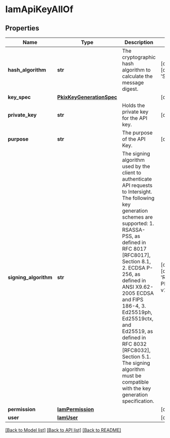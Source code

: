 # IamApiKeyAllOf

## Properties
Name | Type | Description | Notes
------------ | ------------- | ------------- | -------------
**hash_algorithm** | **str** | The cryptographic hash algorithm to calculate the message digest.    | [optional] [default to 'SHA256']
**key_spec** | [**PkixKeyGenerationSpec**](PkixKeyGenerationSpec.md) |  | [optional] 
**private_key** | **str** | Holds the private key for the API key.    | [optional] 
**purpose** | **str** | The purpose of the API Key.   | [optional] 
**signing_algorithm** | **str** | The signing algorithm used by the client to authenticate API requests to Intersight. The following key generation schemes are supported: 1. RSASSA-PSS, as defined in RFC 8017 [RFC8017], Section 8.1, 2. ECDSA P-256, as defined in ANSI X9.62-2005 ECDSA and FIPS 186-4, 3. Ed25519ph, Ed25519ctx, and Ed25519, as defined in RFC 8032 [RFC8032], Section 5.1. The signing algorithm must be compatible with the key generation specification.     | [optional] [default to 'RSASSA-PKCS1-v1_5']
**permission** | [**IamPermission**](.md) |  | [optional] 
**user** | [**IamUser**](.md) |  | [optional] 

[[Back to Model list]](../README.md#documentation-for-models) [[Back to API list]](../README.md#documentation-for-api-endpoints) [[Back to README]](../README.md)


